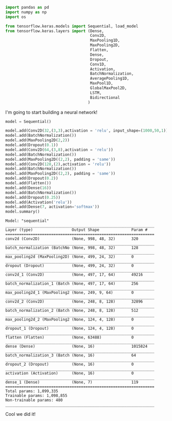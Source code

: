 ```python
import pandas as pd
import numpy as np
import os

from tensorflow.keras.models import Sequential, load_model
from tensorflow.keras.layers import (Dense, 
                                     Conv2D, 
                                     MaxPooling1D, 
                                     MaxPooling2D, 
                                     Flatten, 
                                     Dense, 
                                     Dropout,
                                     Conv1D, 
                                     Activation, 
                                     BatchNormalization, 
                                     AveragePooling1D,
                                     MaxPool1D,
                                     GlobalMaxPool2D,
                                     LSTM,
                                     Bidirectional
                                    )
```

I'm going to start building a neural network!


```python
model = Sequential()

model.add(Conv2D(32,(3,3),activation = 'relu', input_shape=(1000,50,1)))
model.add(BatchNormalization())
model.add(MaxPooling2D(2,2))
model.add(Dropout(0.1))
model.add(Conv2D(64,(3,8),activation = 'relu'))
model.add(BatchNormalization())
model.add(MaxPooling2D((2,2), padding = 'same'))
model.add(Conv2D(128,(2),activation = 'relu'))
model.add(BatchNormalization())
model.add(MaxPooling2D((2,2), padding = 'same'))
model.add(Dropout(0.2))
model.add(Flatten())
model.add(Dense(16))
model.add(BatchNormalization())
model.add(Dropout(0.25))
model.add(Activation('relu'))
model.add(Dense(7, activation='softmax'))
model.summary() 
```

    Model: "sequential"
    _________________________________________________________________
    Layer (type)                 Output Shape              Param #   
    =================================================================
    conv2d (Conv2D)              (None, 998, 48, 32)       320       
    _________________________________________________________________
    batch_normalization (BatchNo (None, 998, 48, 32)       128       
    _________________________________________________________________
    max_pooling2d (MaxPooling2D) (None, 499, 24, 32)       0         
    _________________________________________________________________
    dropout (Dropout)            (None, 499, 24, 32)       0         
    _________________________________________________________________
    conv2d_1 (Conv2D)            (None, 497, 17, 64)       49216     
    _________________________________________________________________
    batch_normalization_1 (Batch (None, 497, 17, 64)       256       
    _________________________________________________________________
    max_pooling2d_1 (MaxPooling2 (None, 249, 9, 64)        0         
    _________________________________________________________________
    conv2d_2 (Conv2D)            (None, 248, 8, 128)       32896     
    _________________________________________________________________
    batch_normalization_2 (Batch (None, 248, 8, 128)       512       
    _________________________________________________________________
    max_pooling2d_2 (MaxPooling2 (None, 124, 4, 128)       0         
    _________________________________________________________________
    dropout_1 (Dropout)          (None, 124, 4, 128)       0         
    _________________________________________________________________
    flatten (Flatten)            (None, 63488)             0         
    _________________________________________________________________
    dense (Dense)                (None, 16)                1015824   
    _________________________________________________________________
    batch_normalization_3 (Batch (None, 16)                64        
    _________________________________________________________________
    dropout_2 (Dropout)          (None, 16)                0         
    _________________________________________________________________
    activation (Activation)      (None, 16)                0         
    _________________________________________________________________
    dense_1 (Dense)              (None, 7)                 119       
    =================================================================
    Total params: 1,099,335
    Trainable params: 1,098,855
    Non-trainable params: 480
    _________________________________________________________________


Cool we did it!


```python

```
